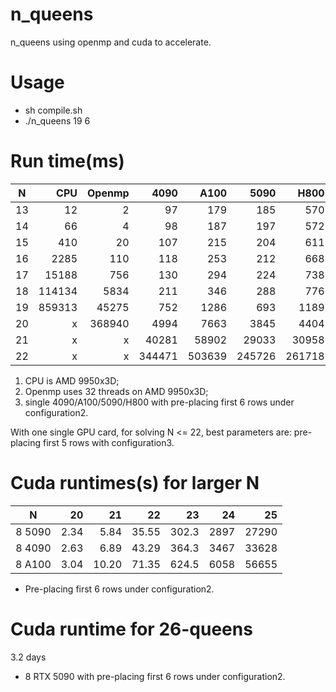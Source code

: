# n_queens
n_queens using openmp and cuda to accelerate.
# Usage
* sh compile.sh
* ./n_queens 19 6
# Run time(ms)
| N  |  CPU |Openmp| 4090 | A100 | 5090 | H800 |   Count     |
|:--:|-----:|-----:|-----:|-----:|-----:|-----:|------------:|
| 13 |    12|     2|    97|   179|   185|   570|        73712|
| 14 |    66|     4|    98|   187|   197|   572|       365596|
| 15 |   410|    20|   107|   215|   204|   611|      2279184|
| 16 |  2285|   110|   118|   253|   212|   668|     14772512|
| 17 | 15188|   756|   130|   294|   224|   738|     95815104|
| 18 |114134|  5834|   211|   346|   288|   776|    666090624|
| 19 |859313| 45275|   752|  1286|   693|  1189|   4968057848|
| 20 |  x   |368940|  4994|  7663|  3845|  4404|  39029188884|
| 21 |  x   |  x   | 40281| 58902| 29033| 30958| 314666222712|
| 22 |  x   |  x   |344471|503639|245726|261718|2691008701644|
1. CPU is AMD 9950x3D;
2. Openmp uses 32 threads on AMD 9950x3D; 
3. single 4090/A100/5090/H800 with pre-placing first 6 rows under configuration2.

With one single GPU card, for solving N <= 22, best parameters are: pre-placing first 5 rows with configuration3.

# Cuda runtimes(s) for larger N
|  N   | 20 | 21  | 22  | 23  | 24 | 25  |
|:----:|---:|----:|----:|----:|---:|----:|
|8 5090|2.34|5.84 |35.55|302.3|2897|27290|
|8 4090|2.63|6.89 |43.29|364.3|3467|33628|
|8 A100|3.04|10.20|71.35|624.5|6058|56655|

* Pre-placing first 6 rows under configuration2.

# Cuda runtime for 26-queens
3.2 days

* 8 RTX 5090 with pre-placing first 6 rows under configuration2.
